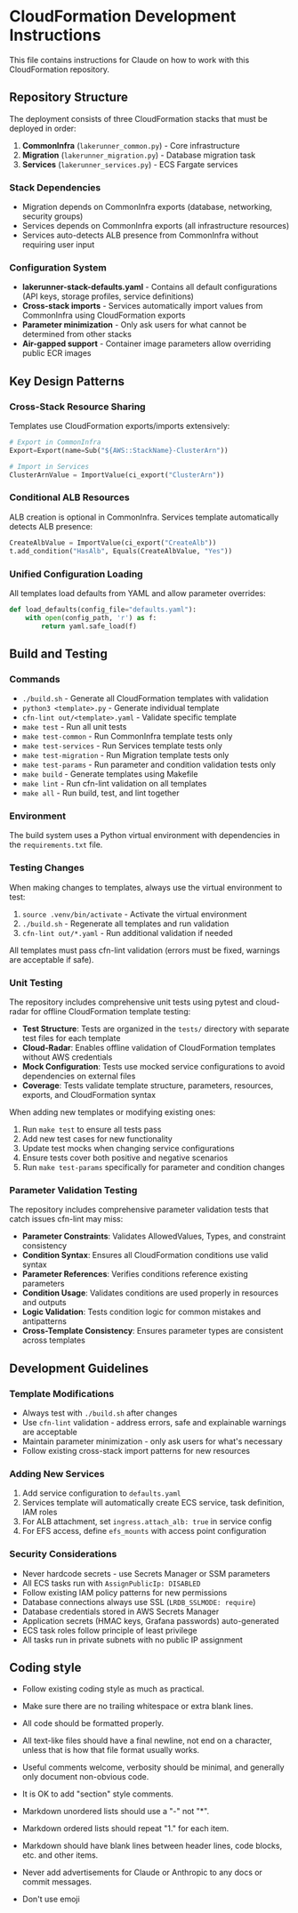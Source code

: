 # CloudFormation Development Instructions

This file contains instructions for Claude on how to work with this CloudFormation repository.

## Repository Structure

The deployment consists of three CloudFormation stacks that must be deployed in order:

1. **CommonInfra** (`lakerunner_common.py`) - Core infrastructure
2. **Migration** (`lakerunner_migration.py`) - Database migration task
3. **Services** (`lakerunner_services.py`) - ECS Fargate services

### Stack Dependencies

- Migration depends on CommonInfra exports (database, networking, security groups)
- Services depends on CommonInfra exports (all infrastructure resources)
- Services auto-detects ALB presence from CommonInfra without requiring user input

### Configuration System

- **lakerunner-stack-defaults.yaml** - Contains all default configurations (API keys, storage profiles, service definitions)
- **Cross-stack imports** - Services automatically import values from CommonInfra using CloudFormation exports
- **Parameter minimization** - Only ask users for what cannot be determined from other stacks
- **Air-gapped support** - Container image parameters allow overriding public ECR images

## Key Design Patterns

### Cross-Stack Resource Sharing

Templates use CloudFormation exports/imports extensively:

```python
# Export in CommonInfra
Export=Export(name=Sub("${AWS::StackName}-ClusterArn"))

# Import in Services
ClusterArnValue = ImportValue(ci_export("ClusterArn"))
```

### Conditional ALB Resources

ALB creation is optional in CommonInfra. Services template automatically detects ALB presence:

```python
CreateAlbValue = ImportValue(ci_export("CreateAlb"))
t.add_condition("HasAlb", Equals(CreateAlbValue, "Yes"))
```

### Unified Configuration Loading

All templates load defaults from YAML and allow parameter overrides:

```python
def load_defaults(config_file="defaults.yaml"):
    with open(config_path, 'r') as f:
        return yaml.safe_load(f)
```

## Build and Testing

### Commands

- `./build.sh` - Generate all CloudFormation templates with validation
- `python3 <template>.py` - Generate individual template
- `cfn-lint out/<template>.yaml` - Validate specific template
- `make test` - Run all unit tests
- `make test-common` - Run CommonInfra template tests only
- `make test-services` - Run Services template tests only
- `make test-migration` - Run Migration template tests only
- `make test-params` - Run parameter and condition validation tests only
- `make build` - Generate templates using Makefile
- `make lint` - Run cfn-lint validation on all templates
- `make all` - Run build, test, and lint together

### Environment

The build system uses a Python virtual environment with dependencies in the `requirements.txt` file.

### Testing Changes

When making changes to templates, always use the virtual environment to test:

1. `source .venv/bin/activate` - Activate the virtual environment
1. `./build.sh` - Regenerate all templates and run validation
1. `cfn-lint out/*.yaml` - Run additional validation if needed

All templates must pass cfn-lint validation (errors must be fixed, warnings are acceptable if safe).

### Unit Testing

The repository includes comprehensive unit tests using pytest and cloud-radar for offline CloudFormation template testing:

- **Test Structure**: Tests are organized in the `tests/` directory with separate test files for each template
- **Cloud-Radar**: Enables offline validation of CloudFormation templates without AWS credentials
- **Mock Configuration**: Tests use mocked service configurations to avoid dependencies on external files
- **Coverage**: Tests validate template structure, parameters, resources, exports, and CloudFormation syntax

When adding new templates or modifying existing ones:
1. Run `make test` to ensure all tests pass
2. Add new test cases for new functionality
3. Update test mocks when changing service configurations
4. Ensure tests cover both positive and negative scenarios
5. Run `make test-params` specifically for parameter and condition changes

### Parameter Validation Testing

The repository includes comprehensive parameter validation tests that catch issues cfn-lint may miss:

- **Parameter Constraints**: Validates AllowedValues, Types, and constraint consistency
- **Condition Syntax**: Ensures all CloudFormation conditions use valid syntax
- **Parameter References**: Verifies conditions reference existing parameters
- **Condition Usage**: Validates conditions are used properly in resources and outputs
- **Logic Validation**: Tests condition logic for common mistakes and antipatterns
- **Cross-Template Consistency**: Ensures parameter types are consistent across templates

## Development Guidelines

### Template Modifications

- Always test with `./build.sh` after changes
- Use `cfn-lint` validation - address errors, safe and explainable warnings are acceptable
- Maintain parameter minimization - only ask users for what's necessary
- Follow existing cross-stack import patterns for new resources

### Adding New Services

1. Add service configuration to `defaults.yaml`
2. Services template will automatically create ECS service, task definition, IAM roles
3. For ALB attachment, set `ingress.attach_alb: true` in service config
4. For EFS access, define `efs_mounts` with access point configuration

### Security Considerations

- Never hardcode secrets - use Secrets Manager or SSM parameters
- All ECS tasks run with `AssignPublicIp: DISABLED`
- Follow existing IAM policy patterns for new permissions
- Database connections always use SSL (`LRDB_SSLMODE: require`)
- Database credentials stored in AWS Secrets Manager
- Application secrets (HMAC keys, Grafana passwords) auto-generated
- ECS task roles follow principle of least privilege
- All tasks run in private subnets with no public IP assignment

## Coding style

- Follow existing coding style as much as practical.
- Make sure there are no trailing whitespace or extra blank lines.
- All code should be formatted properly.
- All text-like files should have a final newline, not end on a character, unless that is how that file format usually works.
- Useful comments welcome, verbosity should be minimal, and generally only document non-obvious code.
- It is OK to add "section" style comments.
- Markdown unordered lists should use a "-" not "*".
- Markdown ordered lists should repeat "1." for each item.
- Markdown should have blank lines between header lines, code blocks, etc. and other items.
- Never add advertisements for Claude or Anthropic to any docs or commit messages.

- Don't use emoji
